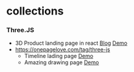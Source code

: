 # collections

### Three.JS

- 3D Product landing page in react [Blog](https://www.takeshape.io/articles/create-a-3d-product-landing-page-with-threejs-and-react/) [Demo](https://3d-product-page.netlify.app/)
- https://onepagelove.com/tag/three-js
  - Timeline lading page [Demo](https://danny-garcia.com/?ref=onepagelove)
  - Amazing drawing page [Demo](https://noni.cmiscm.com/?ref=onepagelove)
